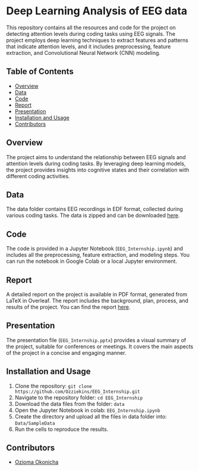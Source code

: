 # Deep Learning Analysis of EEG data

This repository contains all the resources and code for the project on detecting attention levels during coding tasks using EEG signals. The project employs deep learning techniques to extract features and patterns that indicate attention levels, and it includes preprocessing, feature extraction, and Convolutional Neural Network (CNN) modeling.

## Table of Contents
- [Overview](#overview)
- [Data](#data)
- [Code](#code)
- [Report](#report)
- [Presentation](#presentation)
- [Installation and Usage](#installation-and-usage)
- [Contributors](#contributors)

## Overview
The project aims to understand the relationship between EEG signals and attention levels during coding tasks. By leveraging deep learning models, the project provides insights into cognitive states and their correlation with different coding activities.

## Data
The data folder contains EEG recordings in EDF format, collected during various coding tasks. The data is zipped and can be downloaded [here](https://drive.google.com/drive/folders/1nyJV8doPMgnec1V8k5bnObuT3tnygcyH).

## Code
The code is provided in a Jupyter Notebook (`EEG_Internship.ipynb`) and includes all the preprocessing, feature extraction, and modeling steps. You can run the notebook in Google Colab or a local Jupyter environment.

## Report
A detailed report on the project is available in PDF format, generated from LaTeX in Overleaf. The report includes the background, plan, process, and results of the project. You can find the report [here](https://www.overleaf.com/read/kcvjtkyhnhdw).

## Presentation
The presentation file (`EEG_Internship.pptx`) provides a visual summary of the project, suitable for conferences or meetings. It covers the main aspects of the project in a concise and engaging manner.

## Installation and Usage
1. Clone the repository: `git clone https://github.com/Ozziekins/EEG_Internship.git`
2. Navigate to the repository folder: `cd EEG_Internship`
3. Download the data files from the folder: `data`
4. Open the Jupyter Notebook in colab: `EEG_Internship.ipynb`
5. Create the directory and upload all the files in data folder into: `Data/SampleData`
6. Run the cells to reproduce the results.

## Contributors
- [Ozioma Okonicha](https://github.com/Ozziekins)

